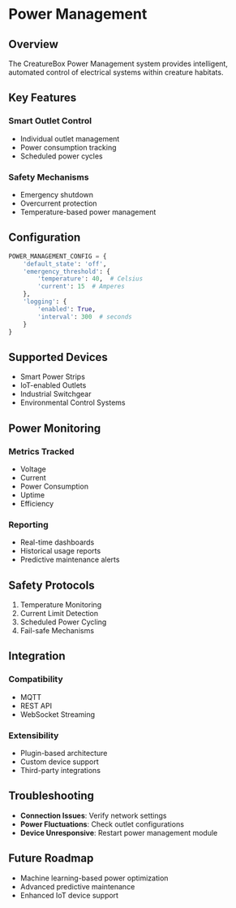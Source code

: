 # Power Management

## Overview

The CreatureBox Power Management system provides intelligent, automated control of electrical systems within creature habitats.

## Key Features

### Smart Outlet Control
- Individual outlet management
- Power consumption tracking
- Scheduled power cycles

### Safety Mechanisms
- Emergency shutdown
- Overcurrent protection
- Temperature-based power management

## Configuration

```python
POWER_MANAGEMENT_CONFIG = {
    'default_state': 'off',
    'emergency_threshold': {
        'temperature': 40,  # Celsius
        'current': 15  # Amperes
    },
    'logging': {
        'enabled': True,
        'interval': 300  # seconds
    }
}
```

## Supported Devices

- Smart Power Strips
- IoT-enabled Outlets
- Industrial Switchgear
- Environmental Control Systems

## Power Monitoring

### Metrics Tracked
- Voltage
- Current
- Power Consumption
- Uptime
- Efficiency

### Reporting
- Real-time dashboards
- Historical usage reports
- Predictive maintenance alerts

## Safety Protocols

1. Temperature Monitoring
2. Current Limit Detection
3. Scheduled Power Cycling
4. Fail-safe Mechanisms

## Integration

### Compatibility
- MQTT
- REST API
- WebSocket Streaming

### Extensibility
- Plugin-based architecture
- Custom device support
- Third-party integrations

## Troubleshooting

- **Connection Issues**: Verify network settings
- **Power Fluctuations**: Check outlet configurations
- **Device Unresponsive**: Restart power management module

## Future Roadmap

- Machine learning-based power optimization
- Advanced predictive maintenance
- Enhanced IoT device support
